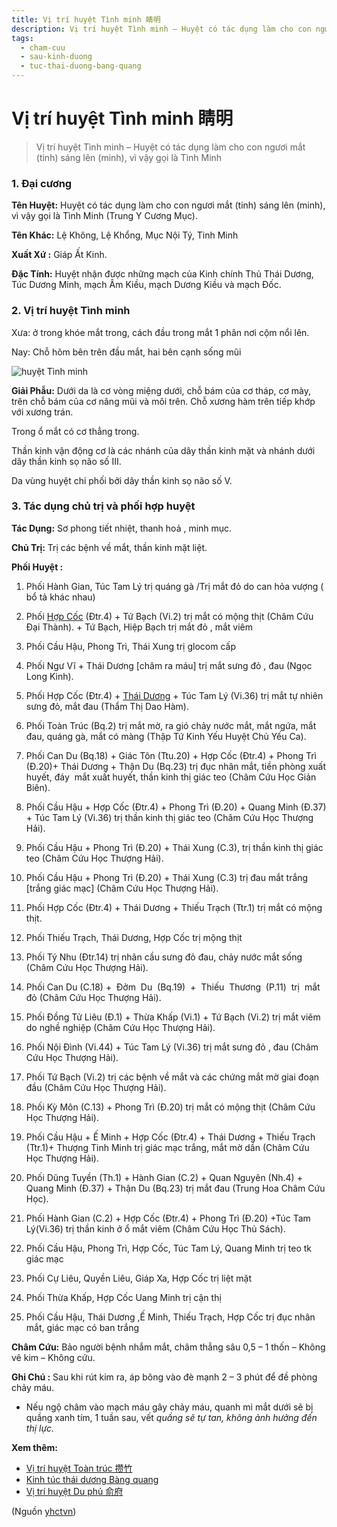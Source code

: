 ```yaml
---
title: Vị trí huyệt Tình minh 睛明
description: Vị trí huyệt Tình minh – Huyệt có tác dụng làm cho con ngươi mắt (tinh) sáng lên (minh), vì vậy gọi là Tình Minh
tags:
  - cham-cuu
  - sau-kinh-duong
  - tuc-thai-duong-bang-quang
---
```


# Vị trí huyệt Tình minh 睛明 

> Vị trí huyệt Tình minh – Huyệt có tác dụng làm cho con ngươi mắt (tinh) sáng lên (minh), vì vậy gọi là Tình Minh

### 1. Đại cương

**Tên Huyệt:** Huyệt có tác dụng làm cho con ngươi mắt (tinh) sáng lên (minh), vì vậy gọi là Tình Minh (Trung Y Cương Mục).

**Tên Khác:** Lệ Không, Lệ Khổng, Mục Nội Tý, Tinh Minh

**Xuất Xứ :** Giáp Ất Kinh.

**Đặc Tính:** Huyệt nhận được những mạch của Kinh chính Thủ Thái Dương, Túc Dương Minh, mạch Âm Kiều, mạch Dương Kiều và mạch Đốc.

### 2. Vị trí huyệt Tình minh

Xưa: ở trong khóe mắt trong, cách đầu trong mắt 1 phân nơi cộm nổi lên.

Nay: Chỗ hõm bên trên đầu mắt, hai bên cạnh sống mũi

![huyệt Tình minh](/imgs/yhctvn/huyet-tinh-minh-300x169.jpg)

**Giải Phẫu:** Dưới da là cơ vòng miệng dưới, chỗ bám của cơ tháp, cơ mày, trên chỗ bám của cơ nâng mũi và môi trên. Chỗ xương hàm trên tiếp khớp với xương trán.

Trong ổ mắt có cơ thẳng trong.

Thần kinh vận động cơ là các nhánh của dây thần kinh mặt và nhánh dưới dây thần kinh sọ não số III.

Da vùng huyệt chi phối bởi dây thần kinh sọ não số V.

### 3. Tác dụng chủ trị và phối hợp huyệt

**Tác Dụng:** Sơ phong tiết nhiệt, thanh hoả , minh mục.

**Chủ Trị:** Trị các bệnh về mắt, thần kinh mặt liệt.

**Phối Huyệt :**

1. Phối Hành Gian, Túc Tam Lý trị quáng gà /Trị mắt đỏ do can hỏa vượng ( bổ tả khác nhau)
2. Phối [Hợp Cốc](/yhctvn/huyet-hop-coc-%e5%90%88-%e8%b0%b7) (Đtr.4) + Tứ Bạch (Vi.2) trị mắt có mộng thịt (Châm Cứu Đại Thành). + Tứ Bạch, Hiệp Bạch trị mắt đỏ , mắt viêm
3. Phối Cầu Hậu, Phong Trì, Thái Xung trị glocom cấp
4. Phối Ngư Vĩ + Thái Dương [châm ra máu] trị mắt sưng đỏ , đau (Ngọc Long Kinh).
5. Phối Hợp Cốc (Đtr.4) + [Thái Dương](/yhctvn/vi-tri-huyet-thai-duong-tong-hop) + Túc Tam Lý (Vi.36) trị mắt tự nhiên sưng đỏ, mắt đau (Thẩm Thị Dao Hàm).
6. Phối Toàn Trúc (Bq.2) trị mắt mờ, ra gió chảy nước mắt, mắt ngứa, mắt đau, quáng gà, mắt có màng (Thập Tứ Kinh Yếu Huyệt Chủ Yếu Ca).
7. Phối Can Du (Bq.18) + Giác Tôn (Ttu.20) + Hợp Cốc (Đtr.4) + Phong Trì (Đ.20)+ Thái Dương + Thận Du (Bq.23) trị đục nhân mắt, tiền phòng xuất huyết, đáy  mắt xuất huyết, thần kinh thị giác teo (Châm Cứu Học Giản Biên).

8. Phối Cầu Hậu + Hợp Cốc (Đtr.4) + Phong Trì (Đ.20) + Quang Minh (Đ.37) + Túc Tam Lý (Vi.36) trị thần kinh thị giác teo (Châm Cứu Học Thượng Hải).
9. Phối Cầu Hậu + Phong Trì (Đ.20) + Thái Xung (C.3), trị thần kinh thị giác teo (Châm Cứu Học Thượng Hải).
10. Phối Cầu Hậu + Phong Trì (Đ.20) + Thái Xung (C.3) trị đau mắt trắng [trắng giác mạc] (Châm Cứu Học Thượng Hải).
11. Phối Hợp Cốc (Đtr.4) + Thái Dương + Thiếu Trạch (Ttr.1) trị mắt có mộng thịt.
12. Phối Thiếu Trạch, Thái Dương, Hợp Cốc trị mộng thịt
13. Phối Tý Nhu (Đtr.14) trị nhãn cầu sưng đỏ đau, chảy nước mắt sống (Châm Cứu Học Thượng Hải).
14. Phối Can Du (C.18) +  Đởm  Du  (Bq.19)  +  Thiếu  Thương  (P.11)  trị  mắt đỏ (Châm Cứu Học Thượng Hải).
15. Phối Đồng Tử Liêu (Đ.1) + Thừa Khấp (Vi.1) + Tứ Bạch (Vi.2) trị mắt viêm do nghề nghiệp (Châm Cứu Học Thượng Hải).
16. Phối Nội Đình (Vi.44) + Túc Tam Lý (Vi.36) trị mắt sưng đỏ , đau (Châm Cứu Học Thượng Hải).
17. Phối Tứ Bạch (Vi.2) trị các bệnh về mắt và các chứng mắt mờ giai đoạn đầu (Châm Cứu Học Thượng Hải).
18. Phối Kỳ Môn (C.13) + Phong Trì (Đ.20) trị mắt có mộng thịt (Châm Cứu Học Thượng Hải).
19. Phối Cầu Hậu + Ế Minh + Hợp Cốc (Đtr.4) + Thái Dương + Thiếu Trạch (Ttr.1)+ Thượng Tinh Minh trị giác mạc trắng, mắt mờ dần (Châm Cứu Học Thượng Hải).

20. Phối Dũng Tuyền (Th.1) + Hành Gian (C.2) + Quan Nguyên (Nh.4) + Quang Minh (Đ.37) + Thận Du (Bq.23) trị mắt đau (Trung Hoa Châm Cứu Học).
21. Phối Hành Gian (C.2) + Hợp Cốc (Đtr.4) + Phong Trì (Đ.20) +Túc Tam Lý(Vi.36) trị thần kinh ở ổ mắt viêm (Châm Cứu Học Thủ Sách).
22. Phối Cầu Hậu, Phong Trì, Hợp Cốc, Túc Tam Lý, Quang Minh trị teo tk giác mạc
23. Phối Cự Liêu, Quyền Liêu, Giáp Xa, Hợp Cốc trị liệt mặt
24. Phối Thừa Khấp, Hợp Cốc Uang Minh trị cận thị
25. Phối Cầu Hậu, Thái Dương ,Ế Minh, Thiếu Trạch, Hợp Cốc trị đục nhân mắt, giác mạc có ban trắng

**Châm Cứu:** Bảo người bệnh nhắm mắt, châm thẳng sâu 0,5 – 1 thốn – Không vê kim – Không cứu.

**Ghi Chú :** Sau khi rút kim ra, áp bông vào đè mạnh 2 – 3 phút để đề phòng chảy máu.

+ Nếu ngộ châm vào mạch máu gây chảy máu, quanh mi mắt dưới sẽ bị quầng xanh tím, 1 tuần sau, vết *quầng sẽ tự tan, không ảnh hưởng đến thị lực.*

**Xem thêm:**

* [Vị trí huyệt Toàn trúc 攒竹](/yhctvn/vi-tri-huyet-toan-truc-%e6%94%92%e7%ab%b9)
* [Kinh túc thái dương Bàng quang](/yhctvn/kinh-tuc-thai-duong-bang-quang)
* [Vị trí huyệt Du phủ 俞府](/yhctvn/vi-tri-huyet-du-phu-%e4%bf%9e%e5%ba%9c)

(Nguồn <a href="https://yhctvn.com/vi-tri-huyet-tinh-minh-睛明/" target="_blank">yhctvn</a>)

